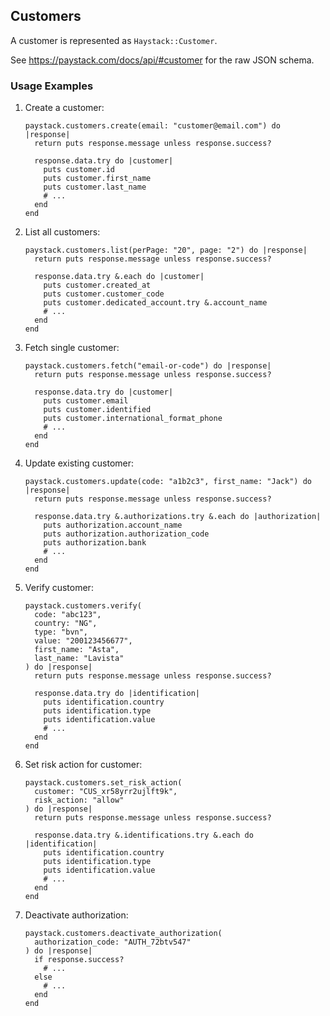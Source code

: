 ## Customers

A customer is represented as `Haystack::Customer`.

See <https://paystack.com/docs/api/#customer> for the raw JSON schema.

### Usage Examples

1. Create a customer:

   ```crystal
   paystack.customers.create(email: "customer@email.com") do |response|
     return puts response.message unless response.success?

     response.data.try do |customer|
       puts customer.id
       puts customer.first_name
       puts customer.last_name
       # ...
     end
   end
   ```

1. List all customers:

   ```crystal
   paystack.customers.list(perPage: "20", page: "2") do |response|
     return puts response.message unless response.success?

     response.data.try &.each do |customer|
       puts customer.created_at
       puts customer.customer_code
       puts customer.dedicated_account.try &.account_name
       # ...
     end
   end
   ```

1. Fetch single customer:

   ```crystal
   paystack.customers.fetch("email-or-code") do |response|
     return puts response.message unless response.success?

     response.data.try do |customer|
       puts customer.email
       puts customer.identified
       puts customer.international_format_phone
       # ...
     end
   end
   ```

1. Update existing customer:

   ```crystal
   paystack.customers.update(code: "a1b2c3", first_name: "Jack") do |response|
     return puts response.message unless response.success?

     response.data.try &.authorizations.try &.each do |authorization|
       puts authorization.account_name
       puts authorization.authorization_code
       puts authorization.bank
       # ...
     end
   end
   ```

1. Verify customer:

   ```crystal
   paystack.customers.verify(
     code: "abc123",
     country: "NG",
     type: "bvn",
     value: "200123456677",
     first_name: "Asta",
     last_name: "Lavista"
   ) do |response|
     return puts response.message unless response.success?

     response.data.try do |identification|
       puts identification.country
       puts identification.type
       puts identification.value
       # ...
     end
   end
   ```

1. Set risk action for customer:

   ```crystal
   paystack.customers.set_risk_action(
     customer: "CUS_xr58yrr2ujlft9k",
     risk_action: "allow"
   ) do |response|
     return puts response.message unless response.success?

     response.data.try &.identifications.try &.each do |identification|
       puts identification.country
       puts identification.type
       puts identification.value
       # ...
     end
   end
   ```

1. Deactivate authorization:

   ```crystal
   paystack.customers.deactivate_authorization(
     authorization_code: "AUTH_72btv547"
   ) do |response|
     if response.success?
       # ...
     else
       # ...
     end
   end
   ```
